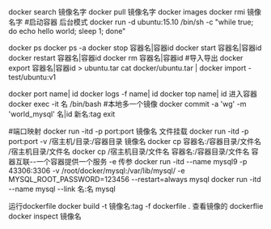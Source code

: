 docker search 镜像名字
docker pull 镜像名字
docker images
docker rmi 镜像名字
#启动容器 后台模式
docker run -d ubuntu:15.10 /bin/sh -c "while true; do echo hello world; sleep 1; done"

docker ps
docker ps -a
docker stop 容器名|容器id
docker start 容器名|容器id
docker restart 容器名|容器id
docker rm 容器名|容器id
#导入导出
docker export 容器名|容器id > ubuntu.tar
cat docker/ubuntu.tar | docker import - test/ubuntu:v1

docker port name| id
docker logs -f  name| id
docker top  name| id
进入容器
docker exec -it 名 /bin/bash
#本地多一个镜像
docker commit -a 'wg' -m 'world_mysql' 名|id 新名:tag
exit

#端口映射
docker run -itd -p port:port 镜像名
文件挂载
docker run -itd -p port:port -v /宿主机/目录:/容器目录 镜像名
docker cp 容器名:/容器目录/文件名 /宿主机目录/文件名
docker cp /宿主机目录/文件名 容器名:/容器目录/文件名
容器互联--一个容器提供一个服务 -e 传参
docker run -itd --name mysql9 -p 43306:3306 -v /root/docker/mysql:/var/lib/mysql/  -e MYSQL_ROOT_PASSWORD=123456 --restart=always mysql
docker run -itd --name mysql --link 名:名 mysql

运行dockerfile
docker build -t 镜像名:tag -f dockerfile .
查看镜像的 dockerflie
docker inspect 镜像名
